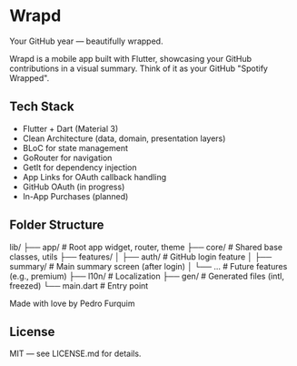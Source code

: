 Wrapd
=====

Your GitHub year — beautifully wrapped.

Wrapd is a mobile app built with Flutter, showcasing your GitHub contributions in a visual summary. Think of it as your GitHub "Spotify Wrapped".

Tech Stack
----------

- Flutter + Dart (Material 3)
- Clean Architecture (data, domain, presentation layers)
- BLoC for state management
- GoRouter for navigation
- GetIt for dependency injection
- App Links for OAuth callback handling
- GitHub OAuth (in progress)
- In-App Purchases (planned)

Folder Structure
----------------

lib/
├── app/              # Root app widget, router, theme
├── core/             # Shared base classes, utils
├── features/
│   ├── auth/         # GitHub login feature
│   ├── summary/      # Main summary screen (after login)
│   └── ...           # Future features (e.g., premium)
├── l10n/             # Localization
├── gen/              # Generated files (intl, freezed)
└── main.dart         # Entry point

Made with love by Pedro Furquim

License
-------

MIT — see LICENSE.md for details.
